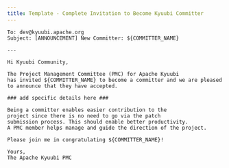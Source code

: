 ```yaml
---
title: Template - Complete Invitation to Become Kyuubi Committer
---
```

<!---
  Licensed under the Apache License, Version 2.0 (the "License");
  you may not use this file except in compliance with the License.
  You may obtain a copy of the License at

   http://www.apache.org/licenses/LICENSE-2.0

  Unless required by applicable law or agreed to in writing, software
  distributed under the License is distributed on an "AS IS" BASIS,
  WITHOUT WARRANTIES OR CONDITIONS OF ANY KIND, either express or implied.
  See the License for the specific language governing permissions and
  limitations under the License. See accompanying LICENSE file.
-->

```textmate
To: dev@kyuubi.apache.org
Subject: [ANNOUNCEMENT] New Committer: ${COMMITTER_NAME}

---

Hi Kyuubi Community,

The Project Management Committee (PMC) for Apache Kyuubi
has invited ${COMMITTER_NAME} to become a committer and we are pleased 
to announce that they have accepted.

### add specific details here ###

Being a committer enables easier contribution to the
project since there is no need to go via the patch
submission process. This should enable better productivity.
A PMC member helps manage and guide the direction of the project.

Please join me in congratulating ${COMMITTER_NAME}!

Yours,
The Apache Kyuubi PMC
```

